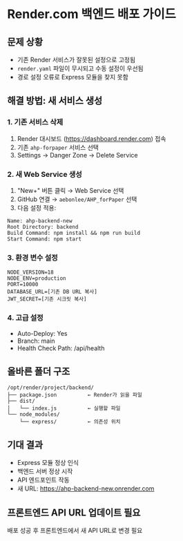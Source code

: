 # Render.com 백엔드 배포 가이드

## 문제 상황
- 기존 Render 서비스가 잘못된 설정으로 고정됨
- `render.yaml` 파일이 무시되고 수동 설정이 우선됨
- 경로 설정 오류로 Express 모듈을 찾지 못함

## 해결 방법: 새 서비스 생성

### 1. 기존 서비스 삭제
1. Render 대시보드 (https://dashboard.render.com) 접속
2. 기존 `ahp-forpaper` 서비스 선택
3. Settings → Danger Zone → Delete Service

### 2. 새 Web Service 생성
1. "New+" 버튼 클릭 → Web Service 선택
2. GitHub 연결 → `aebonlee/AHP_forPaper` 선택
3. 다음 설정 적용:

```
Name: ahp-backend-new
Root Directory: backend
Build Command: npm install && npm run build
Start Command: npm start
```

### 3. 환경 변수 설정
```
NODE_VERSION=18
NODE_ENV=production
PORT=10000
DATABASE_URL=[기존 DB URL 복사]
JWT_SECRET=[기존 시크릿 복사]
```

### 4. 고급 설정
- Auto-Deploy: Yes
- Branch: main
- Health Check Path: /api/health

## 올바른 폴더 구조
```
/opt/render/project/backend/
├── package.json          ← Render가 읽을 파일
├── dist/
│   └── index.js          ← 실행할 파일
└── node_modules/
    └── express/          ← 의존성 위치
```

## 기대 결과
- Express 모듈 정상 인식
- 백엔드 서버 정상 시작
- API 엔드포인트 작동
- 새 URL: https://ahp-backend-new.onrender.com

## 프론트엔드 API URL 업데이트 필요
배포 성공 후 프론트엔드에서 새 API URL로 변경 필요